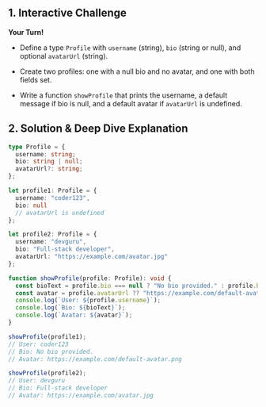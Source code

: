 ﻿## 1. Interactive Challenge

**Your Turn!**

-   Define a type  `Profile`  with  `username`  (string),  `bio`  (string or null), and optional  `avatarUrl`  (string).
    
-   Create two profiles: one with a null bio and no avatar, and one with both fields set.
    
-   Write a function  `showProfile`  that prints the username, a default message if bio is null, and a default avatar if  `avatarUrl`  is undefined.
    

## 2. Solution & Deep Dive Explanation
```typescript
type Profile = {
  username: string;
  bio: string | null;
  avatarUrl?: string;
};

let profile1: Profile = {
  username: "coder123",
  bio: null
  // avatarUrl is undefined
};

let profile2: Profile = {
  username: "devguru",
  bio: "Full-stack developer",
  avatarUrl: "https://example.com/avatar.jpg"
};

function showProfile(profile: Profile): void {
  const bioText = profile.bio === null ? "No bio provided." : profile.bio;
  const avatar = profile.avatarUrl ?? "https://example.com/default-avatar.png";
  console.log(`User: ${profile.username}`);
  console.log(`Bio: ${bioText}`);
  console.log(`Avatar: ${avatar}`);
}

showProfile(profile1);
// User: coder123
// Bio: No bio provided.
// Avatar: https://example.com/default-avatar.png

showProfile(profile2);
// User: devguru
// Bio: Full-stack developer
// Avatar: https://example.com/avatar.jpg

```
